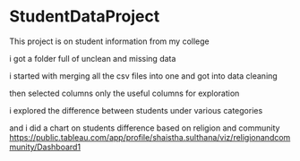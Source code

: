 # StudentDataProject

This project is on student information from my college 

i got a folder full of unclean and missing data 


i started with merging all the csv files into one and got into data cleaning 


then selected columns only the useful columns for exploration


i explored the difference between students under various categories 



and i did a chart on students difference based on religion and community
https://public.tableau.com/app/profile/shaistha.sulthana/viz/religionandcommunity/Dashboard1

